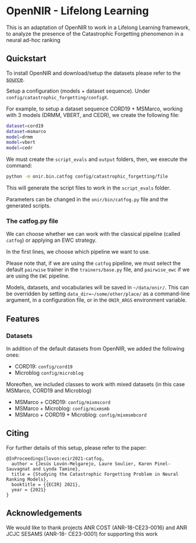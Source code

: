 # OpenNIR - Lifelong Learning

This is an adaptation of OpenNIR to work in a Lifelong Learning framework, to analyze the presence of the 
Catastrophic Forgetting phenomenon in a neural ad-hoc ranking


## Quickstart

To install OpenNIR and download/setup the datasets please refer to the [source](https://github.com/Georgetown-IR-Lab/OpenNIR).

Setup a configuration (models + dataset sequence). Under `config/catastrophic_forgetting/configX`.

For example, to setup a dataset sequence CORD19 + MSMarco, working with 3 models (DRMM, VBERT, and CEDR),
we create the following file:

```bash
dataset=cord19
dataset=msmarco
model=drmm
model=vbert
model=cedr
```

We must create the `script_evals` and `output` folders, then, we execute the command:
```bash
python -m onir.bin.catfog config/catastrophic_forgetting/file
```


This will generate the script files to work in the `script_evals` folder. 

Parameters can be changed in the `onir/bin/catfog.py` file and the generated scripts.

### The catfog.py file

We can choose whether we can work with the classical pipeline (called `catfog`) or applying an EWC strategy.

In the first lines, we choose which pipeline we want to use.

Please note that, if we are using the `catfog` pipeline, we must select the default `pairwise` trainer in the `trainers/base.py` file, and `pairwise_ewc` if we are using the `EWC` pipeline.



Models, datasets, and vocabularies will be saved in `~/data/onir/`. This can be overridden by
setting `data_dir=~/some/other/place/` as a command-line argument, in a configuration file, or in
the `ONIR_ARGS` environment variable.


## Features

### Datasets

In addition of the default datasets from OpenNIR, we added the following ones:
 - CORD19: `config/cord19`
 - Microblog `config/microblog`

Moreoften, we included classes to work with mixed datasets (in this case MSMarco, CORD19 and Microblog)
 - MSMarco + CORD19: `config/mixmscord`
 - MSMarco + Microblog: `config/mixmsmb`
 - MSMarco + CORD19 + Microblog: `config/mixmsmbcord`



## Citing

For further details of this setup, please refer to the paper:

```
@InProceedings{lovon:ecir2021-catfog,
  author = {Jesús Lovón-Melgarejo, Laure Soulier, Karen Pinel-Sauvagnat and Lynda Tamine},
  title = {Studying the Catastrophic Forgetting Problem in Neural Ranking Models},
  booktitle = {{ECIR} 2021},
  year = {2021}
}
```
 
## Acknowledgements
We would like to thank projects ANR COST (ANR-18-CE23-0016) and ANR JCJC SESAMS (ANR-18- CE23-0001) for supporting this work

